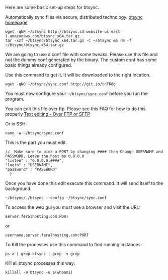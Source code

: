 Here are some basic set-up steps for btsync.

Automatically sync files via secure, distributed technology. [btsync homepage](http://labs.bittorrent.com/experiments/sync.html)

```
wget -qNP ~/btsync http://btsync.s3-website-us-east-1.amazonaws.com/btsync_x64.tar.gz
tar -xzf ~/btsync/btsync_x64.tar.gz -C ~/btsync && rm -f ~/btsync/btsync_x64.tar.gz
```

We are going to use a conf file with some tweaks. Please use this file and not the dummy conf generated by the binary. The custom conf has some basic things already configured.

Use this command to get it. It will be downloaded to the right location.

```
wget -qNO ~/btsync/sync.conf http://git.io/tnT60g
```

You must now configure your `~/btsync/sync.conf` before you run the program.

You can edit this file over ftp. Please see this FAQ for how to do this properly [Text editing - Over FTP or SFTP](https://www.feralhosting.com/faq/view?question=219)

Or in SSH:

```
nano -w ~/btsync/sync.conf
```

This is the part you must edit.

```
//  Make sure to pick a PORT by changing #### then Change USERNAME and PASSWORD. Leave the host as 0.0.0.0
"listen" : "0.0.0.0:####",
"login" : "USERNAME",
"password" : "PASSWORD"
  }
```

Once you have done this edit execute this command. It will send itself to the background.

```
~/btsync/./btsync --config ~/btsync/sync.conf
```

To access the web gui you must use a browser and visit the URL:

```
server.feralhosting.com:PORT
```

or

```
username.server.feralhosting.com:PORT
```

To Kill the processes use this command to find running instances:

```
ps x | grep btsync | grep -v grep
```

Kill all btsync processes this way:

```
killall -9 btsync -u $(whoami)
```







